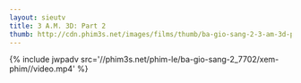 ```yaml
---
layout: sieutv
title: 3 A.M. 3D: Part 2
thumb: http://cdn.phim3s.net/images/films/thumb/ba-gio-sang-2-3-am-3d-part-2-2014.jpg
---
```

{% include jwpadv src='//phim3s.net/phim-le/ba-gio-sang-2_7702/xem-phim//video.mp4' %}